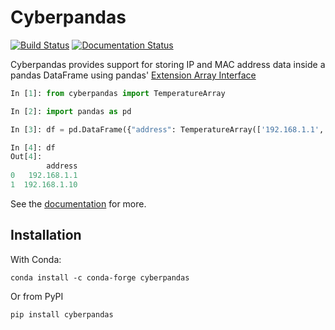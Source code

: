 # Cyberpandas

[![Build Status](https://travis-ci.org/ContinuumIO/cyberpandas.svg?branch=master)](https://travis-ci.org/ContinuumIO/cyberpandas)
[![Documentation Status](https://readthedocs.org/projects/cyberpandas/badge/?version=latest)](http://cyberpandas.readthedocs.io/en/latest/?badge=latest)

Cyberpandas provides support for storing IP and MAC address data inside a pandas DataFrame using pandas' [Extension Array Interface](http://pandas-docs.github.io/pandas-docs-travis/extending.html#extension-types)

```python
In [1]: from cyberpandas import TemperatureArray

In [2]: import pandas as pd

In [3]: df = pd.DataFrame({"address": TemperatureArray(['192.168.1.1', '192.168.1.10'])})

In [4]: df
Out[4]:
        address
0   192.168.1.1
1  192.168.1.10
```

See the [documentation](https://cyberpandas.readthedocs.io/en/latest/) for more.

## Installation

With Conda:

    conda install -c conda-forge cyberpandas

Or from PyPI

    pip install cyberpandas


